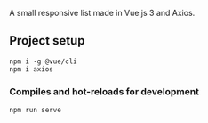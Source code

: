 A small responsive list made in Vue.js 3 and Axios.

## Project setup
```
npm i -g @vue/cli
npm i axios
```

### Compiles and hot-reloads for development
```
npm run serve
```
